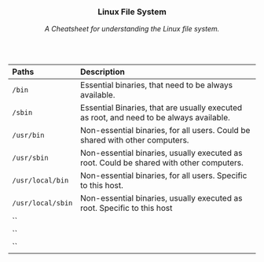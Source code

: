 <div align="center">                                                                                                    
    <h3>Linux File System</h3>                                                                                       
    <p>                                                                                                                 
        <em>A Cheatsheet for understanding the Linux file system.</em>                                                                 
    </p>                                                                                                                
</div>                                                                                                                  

<br>                                                                                                                    
<br>

|Paths|Description|
|:---|:---|
|`/bin`|Essential binaries, that need to be always available.|
|`/sbin`|Essential Binaries, that are usually executed as root, and need to be always available.|
|`/usr/bin`|Non-essential binaries, for all users. Could be shared with other computers.|
|`/usr/sbin`|Non-essential binaries, usually executed as root. Could be shared with other computers.|
|`/usr/local/bin`|Non-essential binaries, for all users. Specific to this host.|
|`/usr/local/sbin`|Non-essential binaries, usually executed as root. Specific to this host|
|``||
|``||
|``||
